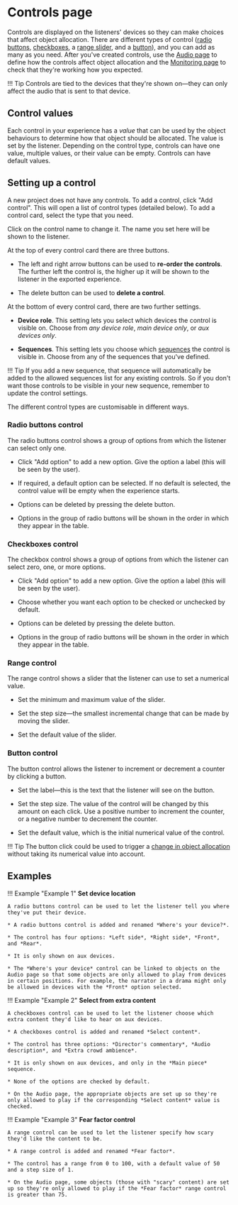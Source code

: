 # Controls page

Controls are displayed on the listeners' devices so they can make choices that affect object allocation. There are different types of control ([radio buttons](#control-radio), [checkboxes](#control-checkbox), a [range slider](#control-range), and a [button](#control-button)), and you can add as many as you need. After you've created controls, use the [Audio page](audio.md) to define how the controls affect object allocation and the [Monitoring page](monitoring.md) to check that they're working how you expected.

!!! Tip
    Controls are tied to the devices that they're shown on—they can only affect the audio that is sent to that device.

<a name="control-values"></a>
## Control values

Each control in your experience has a *value* that can be used by the object behaviours to determine how that object should be allocated. The value is set by the listener. Depending on the control type, controls can have one value, multiple values, or their value can be empty. Controls can have default values.

<a name="setting-up-a-control"></a>
## Setting up a control

A new project does not have any controls. To add a control, click "Add control". This will open a list of control types (detailed below). To add a control card, select the type that you need.

Click on the control name to change it. The name you set here will be shown to the listener.

At the top of every control card there are three buttons.

* The left and right arrow buttons can be used to **re-order the controls**. The further left the control is, the higher up it will be shown to the listener in the exported experience.

* The delete button can be used to **delete a control**.   

At the bottom of every control card, there are two further settings.

* **Device role**. This setting lets you select which devices the control is visible on. Choose from *any device role*, *main device only*, or *aux devices only*.

* **Sequences**. This setting lets you choose which [sequences](sequences.md) the control is visible in. Choose from any of the sequences that you've defined.

!!! Tip
    If you add a new sequence, that sequence will automatically be added to the allowed sequences list for any existing controls. So if you don't want those controls to be visible in your new sequence, remember to update the control settings.

The different control types are customisable in different ways.

<a name="control-radio"></a>
### Radio buttons control

The radio buttons control shows a group of options from which the listener can select only one.

* Click "Add option" to add a new option. Give the option a label (this will be seen by the user).

* If required, a default option can be selected. If no default is selected, the control value will be empty when the experience starts.

* Options can be deleted by pressing the delete button.

* Options in the group of radio buttons will be shown in the order in which they appear in the table.

<a name="control-checkbox"></a>
### Checkboxes control

The checkbox control shows a group of options from which the listener can select zero, one, or more options.

* Click "Add option" to add a new option. Give the option a label (this will be seen by the user).

* Choose whether you want each option to be checked or unchecked by default.

* Options can be deleted by pressing the delete button.

* Options in the group of radio buttons will be shown in the order in which they appear in the table.

<a name="control-range"></a>
### Range control

The range control shows a slider that the listener can use to set a numerical value.

* Set the minimum and maximum value of the slider.

* Set the step size—the smallest incremental change that can be made by moving the slider.

* Set the default value of the slider.

<a name="control-button"></a>
### Button control

The button control allows the listener to increment or decrement a counter by clicking a button.

* Set the label—this is the text that the listener will see on the button.

* Set the step size. The value of the control will be changed by this amount on each click. Use a positive number to increment the counter, or a negative number to decrement the counter.

* Set the default value, which is the initial numerical value of the control.

!!! Tip
    The button click could be used to trigger a [change in object allocation](allocation-algorithm.md) without taking its numerical value into account.

<a name="controls-examples"></a>
## Examples

!!! Example "Example 1"
    **Set device location**

    A radio buttons control can be used to let the listener tell you where they've put their device.

    * A radio buttons control is added and renamed *Where's your device?*.

    * The control has four options: *Left side*, *Right side*, *Front*, and *Rear*.

    * It is only shown on aux devices.

    * The *Where's your device* control can be linked to objects on the Audio page so that some objects are only allowed to play from devices in certain positions. For example, the narrator in a drama might only be allowed in devices with the *Front* option selected.

!!! Example "Example 2"
    **Select from extra content**

    A checkboxes control can be used to let the listener choose which extra content they'd like to hear on aux devices.

    * A checkboxes control is added and renamed *Select content*.

    * The control has three options: *Director's commentary*, *Audio description*, and *Extra crowd ambience*.

    * It is only shown on aux devices, and only in the *Main piece* sequence.

    * None of the options are checked by default.

    * On the Audio page, the appropriate objects are set up so they're only allowed to play if the corresponding *Select content* value is checked.


!!! Example "Example 3"
    **Fear factor control**

    A range control can be used to let the listener specify how scary they'd like the content to be.

    * A range control is added and renamed *Fear factor*.

    * The control has a range from 0 to 100, with a default value of 50 and a step size of 1.

    * On the Audio page, some objects (those with "scary" content) are set up so they're only allowed to play if the *Fear factor* range control is greater than 75.
